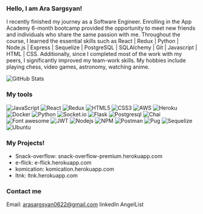 ### Hello, I am Ara Sargsyan!

I recently finished my journey as a Software Engineer. Enrolling in the App Academy 6-month bootcamp provided the opportunity to meet new friends and individuals who share the same passion with me. Throughout the course, I learned the essential skills such as React | Redux | Python | Node.js | Express | Sequelize | PostgreSQL | SQLAlchemy | Git | Javascript | HTML | CSS. Additionally, since I completed most of the work with my peers, I significantly improved my team-work skills. 
My hobbies include playing chess, video games, astronomy, watching anime.

<!--
**arasargsyan0622/arasargsyan0622** is a ✨ _special_ ✨ repository because its `README.md` (this file) appears on your GitHub profile.

Here are some ideas to get you started:

- 🔭 I’m currently working on ...
- 🌱 I’m currently learning ...
- 👯 I’m looking to collaborate on ...
- 🤔 I’m looking for help with ...
- 💬 Ask me about ...
- 📫 How to reach me: ...
- 😄 Pronouns: ...
- ⚡ Fun fact: ...
-->
![GitHub Stats](https://github-readme-stats.vercel.app/api?username=arasargsyan0622&theme=radical)

### My tools

![JavaScript](https://img.shields.io/badge/javascript-%23323330.svg?style=for-the-badge&logo=javascript&logoColor=%23F7DF1E)
![React](https://img.shields.io/badge/react-%2320232a.svg?style=for-the-badge&logo=react&logoColor=%2361DAFB)
![Redux](https://img.shields.io/badge/redux-%23593d88.svg?style=for-the-badge&logo=redux&logoColor=white)
![HTML5](https://img.shields.io/badge/html5-%23E34F26.svg?style=for-the-badge&logo=html5&logoColor=white)
![CSS3](https://img.shields.io/badge/css3-%231572B6.svg?style=for-the-badge&logo=css3&logoColor=white)
![AWS](https://img.shields.io/badge/AWS-%23FF9900.svg?style=for-the-badge&logo=amazon-aws&logoColor=white)
![Heroku](https://img.shields.io/badge/heroku-%23430098.svg?style=for-the-badge&logo=heroku&logoColor=white)
![Docker](https://img.shields.io/badge/Docker-2CA5E0?style=for-the-badge&logo=docker&logoColor=white)
![Python](https://img.shields.io/badge/Python-FFD43B?style=for-the-badge&logo=python&logoColor=blue)
![Socket.io](https://img.shields.io/badge/Socket.io-010101?&style=for-the-badge&logo=Socket.io&logoColor=white)
![Flask](https://img.shields.io/badge/Flask-000000?style=for-the-badge&logo=flask&logoColor=white)
![Postgresql](https://img.shields.io/badge/PostgreSQL-316192?style=for-the-badge&logo=postgresql&logoColor=white)
![Chai](https://img.shields.io/badge/chai-A30701?style=for-the-badge&logo=chai&logoColor=white)
![Font awesome](https://img.shields.io/badge/Font_Awesome-339AF0?style=for-the-badge&logo=fontawesome&logoColor=white)
![JWT](https://img.shields.io/badge/JWT-000000?style=for-the-badge&logo=JSON%20web%20tokens&logoColor=white)
![Nodejs](https://img.shields.io/badge/Node.js-339933?style=for-the-badge&logo=nodedotjs&logoColor=white)
![NPM](https://img.shields.io/badge/npm-CB3837?style=for-the-badge&logo=npm&logoColor=white)
![Postman](https://img.shields.io/badge/Postman-FF6C37?style=for-the-badge&logo=Postman&logoColor=white)
![Pug](https://img.shields.io/badge/Pug-E3C29B?style=for-the-badge&logo=pug&logoColor=black)
![Sequelize](https://img.shields.io/badge/Sequelize-52B0E7?style=for-the-badge&logo=Sequelize&logoColor=white)
![Ubuntu](https://img.shields.io/badge/Ubuntu-E95420?style=for-the-badge&logo=ubuntu&logoColor=white)

### My Projects!

- Snack-overflow: <a>snack-overflow-premium.herokuapp.com</a>
- e-flick: e-flick.herokuapp.com
- komication: komication.herokuapp.com
- ltnk: ltnk.herokuapp.com

### Contact me

Email: arasargsyan0622@gmail.com linkedIn AngelList
